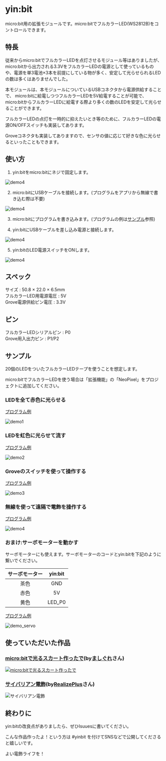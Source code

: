 # yin:bit
micro:bit用の拡張モジュールです。micro:bitでフルカラーLED(WS2812B)をコントロールできます。

## 特長
従来からmicro:bitでフルカラーLEDを点灯させるモジュール等はありましたが、  micro:bitから出力される3.3VをフルカラーLEDの電源として使っているものや、電源を単3電池×3本を前提にしている物が多く、安定して光らせられるLEDの数は多くはありませんでした。

本モジュールは、本モジュールについているUSBコネクタから電源供給することで、  micro:bitに給電しつつフルカラーLEDを5V給電することが可能で、micro:bitからフルカラーLEDに給電する際より多くの数のLEDを安定して光らせることができます。

フルカラーLEDの点灯を一時的に抑えたいとき等のために、フルカラーLEDの電源ON/OFFスイッチも実装してあります。

Groveコネクタも実装してありますので、センサの値に応じて好きな色に光らせるといったこともできます。

## 使い方

1. yin:bitをmicro:bitにネジで固定します。

![demo4](images/yinbit_howto1.jpg)

2. micro:bitにUSBケーブルを接続します。(プログラムをアプリから無線で書き込む際は不要)

![demo4](images/yinbit_howto2.jpg)

3. micro:bitにプログラムを書き込みます。(プログラムの例は[サンプル](#サンプル)参照)

4. yin:bitにUSBケーブルを差し込み電源と接続します。

![demo4](images/yinbit_howto4.jpg)

5. yin:bitのLED電源スイッチをONします。

![demo4](images/yinbit_howto5.jpg)

## スペック

サイズ : 50.8 × 22.0 × 6.5mm   
フルカラーLED用電源電圧 : 5V  
Grove電源供給ピン電圧 : 3.3V

## ピン

フルカラーLEDシリアルピン : P0  
Grove用入出力ピン : P1/P2

## サンプル

20個のLEDをついたフルカラーLEDテープを使うことを想定します。

micro:bitでフルカラーLEDを使う場合は「拡張機能」の「NeoPixel」をプロジェクトに追加してください。

### LEDを全て赤色に光らせる

[プログラム例](https://makecode.microbit.org/_FkpHuT0tiH0w)

![demo1](images/yinbit_demo1.gif)

### LEDを虹色に光らせて流す

[プログラム例](https://makecode.microbit.org/_2kAJboFzL6Ek)

![demo2](images/yinbit_demo2.gif)

### Groveのスイッチを使って操作する

[プログラム例](https://makecode.microbit.org/_hW461R9WmUEq)

![demo3](images/yinbit_demo3.gif)

### 無線を使って遠隔で電飾を操作する

[プログラム例](https://makecode.microbit.org/_WzrJAp9o9Hsq)

![demo4](images/yinbit_demo4.gif)

### おまけ:サーボモーターを動かす

サーボモーターにも使えます。サーボモーターのコードとyin:bitを下記のように繋いでください。

|サーボモーター|yin:bit|
|:-----------:|:------------:|
|茶色|GND|
|赤色|5V|
|黄色|LED_P0|

[プログラム例](https://makecode.microbit.org/_HUk0EjgW45yJ)

![demo_servo](images/yinbit_servodemo.gif)

## 使っていただいた作品

### [micro:bitで光るスカート作ったで](https://www.nicovideo.jp/watch/sm35141886)(by[ましぐれ](https://twitter.com/mashigure)さん)
[![micro:bitで光るスカート作ったで](https://tn.smilevideo.jp/smile?i=35141886.97821)](https://www.nicovideo.jp/watch/sm35141886)

### [サイバリアン電飾](https://twitter.com/i/moments/1194228358986383362)(by[RealizePlus](https://twitter.com/Realize_Plus)さん)
![サイバリアン電飾](https://pbs.twimg.com/media/EJEyO1cU8AIsr2E?format=jpg&name=thumb)


## 終わりに

yin:bitの改良点がありましたら、ぜひIsuuesに書いてください。

こんな作品作ったよ！という方は #yinbit を付けてSNSなどで公開してくださると嬉しいです。

よい電飾ライフを！
